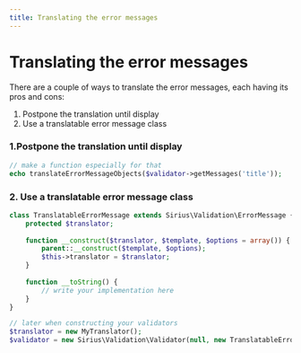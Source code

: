 ```yaml
---
title: Translating the error messages
---
```


# Translating the error messages

There are a couple of ways to translate the error messages, each having its pros and cons:

1. Postpone the translation until display
2. Use a translatable error message class

### 1.Postpone the translation until display

```php
// make a function especially for that
echo translateErrorMessageObjects($validator->getMessages('title'));
```

### 2. Use a translatable error message class

```php
class TranslatableErrorMessage extends Sirius\Validation\ErrorMessage {
    protected $translator;
    
    function __construct($translator, $template, $options = array()) {
        parent::__construct($template, $options);
        $this->translator = $translator;
    }
    
	function __toString() {
		// write your implementation here
	}
}

// later when constructing your validators
$translator = new MyTranslator();
$validator = new Sirius\Validation\Validator(null, new TranslatableErrorMessage($translator));
```

